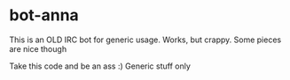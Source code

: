 # bot-anna
This is an OLD IRC bot for generic usage. Works, but crappy. Some pieces are nice though

Take this code and be an ass :) Generic stuff only
